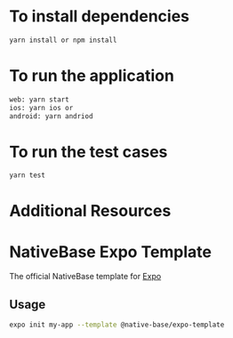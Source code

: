 # To install dependencies

```sh
yarn install or npm install
```

# To run the application

```sh
web: yarn start
ios: yarn ios or 
android: yarn andriod
```

# To run the test cases

```sh
yarn test
```

# Additional Resources
# NativeBase Expo Template

The official NativeBase template for [Expo](https://docs.expo.io/)

## Usage

```sh
expo init my-app --template @native-base/expo-template
```
